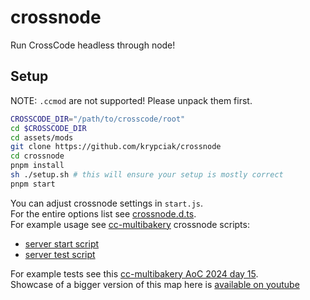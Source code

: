 # crossnode

Run CrossCode headless through node!  

## Setup

NOTE: `.ccmod` are not supported! Please unpack them first.  

```bash
CROSSCODE_DIR="/path/to/crosscode/root"
cd $CROSSCODE_DIR
cd assets/mods
git clone https://github.com/krypciak/crossnode
cd crossnode
pnpm install
sh ./setup.sh # this will ensure your setup is mostly correct
pnpm start
```
You can adjust crossnode settings in `start.js`.  
For the entire options list see [crossnode.d.ts](./crossnode.d.ts).  
For example usage see [cc-multibakery](https://github.com/krypciak/cc-multibakery) crossnode scripts:  
- [server start script](https://github.com/krypciak/cc-multibakery/blob/main/scripts/server.js)
- [server test script](https://github.com/krypciak/cc-multibakery/blob/main/scripts/test.js)

For example tests see this [cc-multibakery AoC 2024 day 15](https://github.com/krypciak/cc-multibakery/blob/main/src/server/test/aoc2024d15.ts#L291).  
Showcase of a bigger version of this map here is [available on youtube](https://youtube.com/watch?v=-6oM-lSYbJY)  
